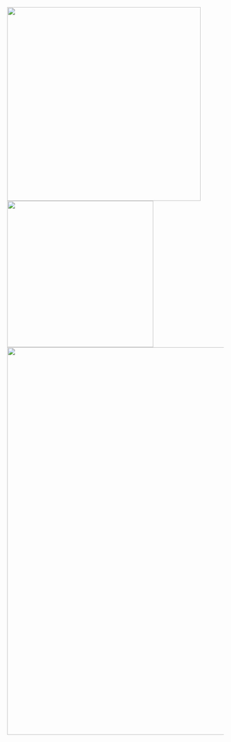 
<a href="https://github.com/Gabrielle-Silva">
 <img align="center" width="450" src="https://github-readme-stats.vercel.app/api?username=Gabrielle-Silva&show_icons=true&theme=dracula&bg_color=1d1d1d&title_color=e18aad&icon_color=ee9f8d&rank_icon=github" />
                              </a>       <a href="https://github.com/Gabrielle-Silva">
  <img align="center" width="340" src="https://github-readme-stats.vercel.app/api/top-langs/?username=Gabrielle-Silva&layout=compact&theme=dracula&bg_color=1d1d1d&title_color=e18aad&icon_color=ee9f8d)](https://github.com/anuraghazra/github-readme-stats"/></a> 
 <img width="900" src="https://user-images.githubusercontent.com/95390786/235412025-91f1c228-98bf-41d9-9343-8a4d74afbfac.png"/>



<!--!

**Gabrielle-Silva/Gabrielle-Silva** is a ✨ _special_ ✨ repository because its `README.md` (this file) appears on your GitHub profile.

Here are some ideas to get you started:

- 🔭 I’m currently working on ...
- 🌱 I’m currently learning ...
- 👯 I’m looking to collaborate on ...
- 🤔 I’m looking for help with ...
- 💬 Ask me about ...
- 📫 How to reach me: ...
- 😄 Pronouns: ...
- ⚡ Fun fact: ...
-->
</div>
